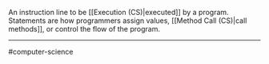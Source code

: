 An instruction line to be [[Execution (CS)|executed]] by a program. Statements are how programmers assign values, [[Method Call (CS)|call methods]], or control the flow of the program.

---
#computer-science 